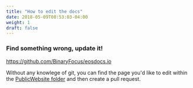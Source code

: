 ```yaml
---
title: "How to edit the docs"
date: 2018-05-09T08:53:03-04:00
weight: 1
draft: false
---
```


### Find something wrong, update it!

https://github.com/BinaryFocus/eosdocs.io

Without any knowlege of git, you can find the page you'd like to edit within the [PublicWebsite folder](https://github.com/BinaryFocus/eosdocs.io/tree/master/PublicWebsite/content) and then create a pull request. 

